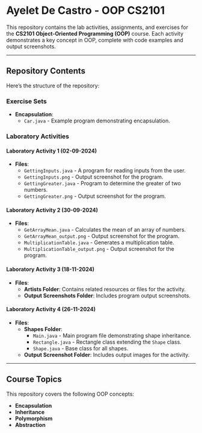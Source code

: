 # Ayelet De Castro - OOP CS2101 

This repository contains the lab activities, assignments, and exercises for the **CS2101 Object-Oriented Programming (OOP)** course. Each activity demonstrates a key concept in OOP, complete with code examples and output screenshots.  

---

## Repository Contents  

Here’s the structure of the repository:  

### **Exercise Sets**  
- **Encapsulation**:  
  - `Car.java` - Example program demonstrating encapsulation.  

### **Laboratory Activities**  

#### Laboratory Activity 1 (02-09-2024)  
- **Files**:  
  - `GettingInputs.java` - A program for reading inputs from the user.  
  - `GettingInputs.png` - Output screenshot for the program.  
  - `GettingGreater.java` - Program to determine the greater of two numbers.  
  - `GettingGreater.png` - Output screenshot for the program.  

#### Laboratory Activity 2 (30-09-2024)  
- **Files**:  
  - `GetArrayMean.java` - Calculates the mean of an array of numbers.  
  - `GetArrayMean_output.png` - Output screenshot for the program.  
  - `MultiplicationTable.java` - Generates a multiplication table.  
  - `MultiplicationTable_output.png` - Output screenshot for the program.  

#### Laboratory Activity 3 (18-11-2024)  
- **Files**:  
  - **Artists Folder**: Contains related resources or files for the activity.  
  - **Output Screenshots Folder**: Includes program output screenshots.  

#### Laboratory Activity 4 (26-11-2024)  
- **Files**:  
  - **Shapes Folder**:  
    - `Main.java` - Main program file demonstrating shape inheritance.  
    - `Rectangle.java` - Rectangle class extending the `Shape` class.  
    - `Shape.java` - Base class for all shapes.  
  - **Output Screenshot Folder**: Includes output images for the activity.  

---

## Course Topics  

This repository covers the following OOP concepts:  
- **Encapsulation**  
- **Inheritance**  
- **Polymorphism**  
- **Abstraction**  

